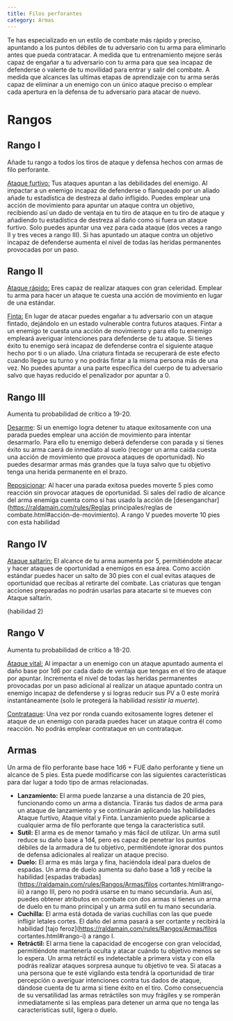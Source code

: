 ```yaml
---
title: Filos perforantes
category: Armas
---
```


Te has especializado en un estilo de combate más rápido y preciso, apuntando a los puntos débiles de tu adversario con tu arma para eliminarlo antes que pueda contratacar. A medida que tu entrenamiento mejore serás capaz de engañar a tu adversario con tu arma para que sea incapaz de defenderse o valerte de tu movilidad para entrar y salir del combate. A medida que alcances las ultimas etapas de aprendizaje con tu arma serás capaz de eliminar a un enemigo con un único ataque preciso o emplear cada apertura en la defensa de tu adversario para atacar de nuevo.

# Rangos

## Rango I

Añade tu rango a todos los tiros de ataque y defensa hechos con armas de filo perforante.

<u>Ataque furtivo:</u> Tus ataques apuntan a las debilidades del enemigo. Al impactar a un enemigo incapaz de defenderse o flanqueado por un aliado añade tu estadística de destreza al daño infligido. Puedes emplear una acción de movimiento para apuntar un ataque contra un objetivo, recibiendo así un dado de ventaja en tu tiro de ataque en tu tiro de ataque y añadiendo tu estadística de destreza al daño como si fuera un ataque furtivo. Solo puedes apuntar una vez para cada ataque (dos veces a rango II y tres veces a rango III). Si has apuntado un ataque contra un objetivo incapaz de defenderse aumenta el nivel de todas las heridas permanentes provocadas por un paso.

## Rango II

<u>Ataque rápido:</u> Eres capaz de realizar ataques con gran celeridad. Emplear tu arma para hacer un ataque te cuesta una acción de movimiento en lugar de una estándar. 

<u>Finta:</u> En lugar de atacar puedes engañar a tu adversario con un ataque fintado, dejándolo en un estado vulnerable contra futuros ataques. Fintar a un enemigo te cuesta una acción de movimiento y para ello tu enemigo empleará averiguar intenciones para defenderse de tu ataque. Si tienes éxito tu enemigo será incapaz de defenderse contra el siguiente ataque hecho por ti o un aliado. Una criatura fintada se recuperará de este efecto cuando llegue su turno y no podrás fintar a la misma persona más de una vez. No puedes apuntar a una parte específica del cuerpo de tu adversario salvo que hayas reducido el penalizador por apuntar a 0.

## Rango III 

Aumenta tu probabilidad de crítico a 19-20.

<u>Desarme</u>: Si un enemigo logra detener tu ataque exitosamente con una parada puedes emplear una acción de movimiento para intentar desarmarlo. Para ello tu enemigo deberá defenderse con parada y si tienes éxito su arma caerá de inmediato al suelo (recoger un arma caída cuesta una acción de movimiento que provoca ataques de oportunidad). No puedes desarmar armas más grandes que la tuya salvo que tu objetivo tenga una herida permanente en el brazo.

<u>Reposicionar</u>: Al hacer una parada exitosa puedes moverte 5 pies como reacción sin provocar ataques de oportunidad. Si sales del radio de alcance del arma enemiga cuenta como si has usado la acción de [desenganchar](https://raldamain.com/rules/Reglas principales/reglas de combate.html#acción-de-movimiento). A rango V puedes moverte 10 pies con esta habilidad

## Rango IV

<u>Ataque saltarín:</u> El alcance de tu arma aumenta por 5, permitiéndote atacar y hacer ataques de oportunidad a enemigos en esa área. Como acción estándar puedes hacer un salto de 30 pies con el cual evitas ataques de oportunidad que recibas al retirarte del combate. Las criaturas que tengan acciones preparadas no podrán usarlas para atacarte si te mueves con Ataque saltarín.

(habilidad 2)

## Rango V 

Aumenta tu probabilidad de crítico a 18-20.

<u>Ataque vital:</u> Al impactar a un enemigo con un ataque apuntado aumenta el daño base por 1d6 por cada dado de ventaja que tengas en el tiro de ataque por apuntar. Incrementa el nivel de todas las heridas permanentes provocadas por un paso adicional al realizar un ataque apuntado contra un enemigo incapaz de defenderse y si logras reducir sus PV a 0 este morirá instantáneamente (solo le protegerá la habilidad *resistir la muerte*).

<u>Contrataque</u>: Una vez por ronda cuando exitosamente logres detener el ataque de un enemigo con parada puedes hacer un ataque contra él como reacción. No podrás emplear contrataque en un contrataque.

## Armas

Un arma de filo perforante base hace 1d6 + FUE daño perforante y tiene un alcance de 5 pies. Esta puede modificarse con las siguientes características para dar lugar a todo tipo de armas relacionadas.

- **Lanzamiento:** El arma puede lanzarse a una distancia de 20 pies, funcionando como un arma a distancia. Tirarás tus dados de arma para un ataque de lanzamiento y se continuarán aplicando las habilidades Ataque furtivo, Ataque vital y Finta. Lanzamiento puede aplicarse a cualquier arma de filo perforante que tenga la característica sutil.
- **Sutil:** El arma es de menor tamaño y más fácil de utilizar. Un arma sutil reduce su daño base a 1d4, pero es capaz de penetrar los puntos débiles de la armadura de tu objetivo, permitiéndote ignorar dos puntos de defensa adicionales al realizar un ataque preciso.
- **Duelo:** El arma es más larga y fina, haciéndola ideal para duelos de espadas. Un arma de duelo aumenta su daño base a 1d8 y recibe la habilidad [espadas trabadas](https://raldamain.com/rules/Rangos/Armas/filos cortantes.html#rango-iii) a rango III, pero no podrá usarse en tu mano secundaria. Aun así, puedes obtener atributos en combate con dos armas si tienes un arma de duelo en tu mano principal y un arma sutil en tu mano secundaria.
- **Cuchilla:** El arma está dotada de varias cuchillas con las que puede infligir letales cortes. El daño del arma pasará a ser cortante y recibirá la habilidad [tajo feroz](https://raldamain.com/rules/Rangos/Armas/filos cortantes.html#rango-i) a rango I. 
- **Retráctil:** El arma tiene la capacidad de encogerse con gran velocidad, permitiéndote mantenerla oculta y atacar cuándo tu objetivo menos se lo espera. Un arma retráctil es indetectable a primera vista y con ella podrás realizar ataques sorpresa aunque tu objetivo te vea. Si atacas a una persona que te esté vigilando esta tendrá la oportunidad de tirar percepción o averiguar intenciones contra tus dados de ataque, dándose cuenta de tu arma si tiene éxito en el tiro. Como consecuencia de su versatilidad las armas retráctiles son muy frágiles y se romperán inmediatamente si las empleas para detener un arma que no tenga las características sutil, ligera o duelo.